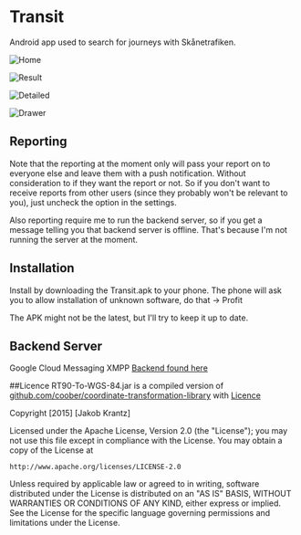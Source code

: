 Transit
=======
Android app used to search for journeys with Skånetrafiken.

![Home](pics/home.png)

![Result](pics/result.png)

![Detailed](pics/detail.png)

![Drawer](pics/drawer.png)

## Reporting
Note that the reporting at the moment only will pass your report on to everyone else and leave them with a push notification. Without consideration to if they want the report or not.
So if you don't want to receive reports from other users (since they probably won't be relevant to you), just uncheck the option in the settings.

Also reporting require me to run the backend server, so if you get a message telling you that backend server is offline. That's because I'm not running the server at the moment.

## Installation
Install by downloading the Transit.apk to your phone. The phone will ask you to allow installation of unknown software, do that -> Profit

The APK might not be the latest, but I'll try to keep it up to date.

## Backend Server
Google Cloud Messaging XMPP
[Backend found here](https://github.com/jakkra/GCM-Server)

##Licence
RT90-To-WGS-84.jar is a compiled version of [github.com/coober/coordinate-transformation-library](https://github.com/goober/coordinate-transformation-library) with  [Licence](http://www.apache.org/licenses/LICENSE-2.0)

Copyright [2015] [Jakob Krantz]

Licensed under the Apache License, Version 2.0 (the "License");
you may not use this file except in compliance with the License.
You may obtain a copy of the License at

    http://www.apache.org/licenses/LICENSE-2.0

Unless required by applicable law or agreed to in writing, software
distributed under the License is distributed on an "AS IS" BASIS,
WITHOUT WARRANTIES OR CONDITIONS OF ANY KIND, either express or implied.
See the License for the specific language governing permissions and
limitations under the License.
